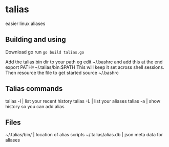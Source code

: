 # talias
easier linux aliases

## Building and using
Download go run `go build talias.go`

Add the talias bin dir to your path
eg edit ~/.bashrc and add this at the end
    export PATH=~/.talias/bin:$PATH
This will keep it set across shell sessions.
Then resource the file to get started
    source ~/.bashrc

## Talias commands
talias -l | list your recent history
talias -L | list your aliases
talias -a <alias> | show history so you can add alias

## Files
~/.talias/bin/      | location of alias scripts
~/.talias/alias.db  | json meta data for aliases
